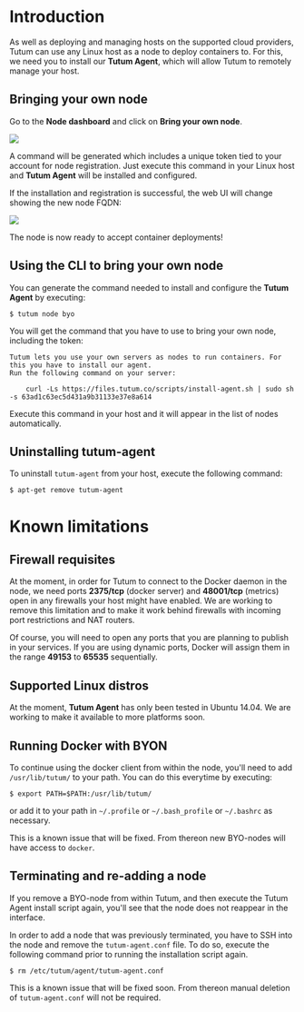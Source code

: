 # Introduction

As well as deploying and managing hosts on the supported cloud providers, Tutum can use any Linux host as a node to deploy containers to. For this, we need you to install our **Tutum Agent**, which will allow Tutum to remotely manage your host.

## Bringing your own node

Go to the **Node dashboard** and click on **Bring your own node**.

![](https://s.tutum.co/support/images/node-byoh-wizard.png)

A command will be generated which includes a unique token tied to your account for node registration. Just execute this command in your Linux host  and **Tutum Agent** will be installed and configured.

If the installation and registration is successful, the web UI will change showing the new node FQDN:

![](https://s.tutum.co/support/images/node-byoh-wizard-finished.png)

The node is now ready to accept container deployments!


## Using the CLI to bring your own node

You can generate the command needed to install and configure the **Tutum Agent** by executing:

	$ tutum node byo
	
You will get the command that you have to use to bring your own node, including the token:

```
Tutum lets you use your own servers as nodes to run containers. For this you have to install our agent.
Run the following command on your server:

	curl -Ls https://files.tutum.co/scripts/install-agent.sh | sudo sh -s 63ad1c63ec5d431a9b31133e37e8a614
```

Execute this command in your host and it will appear in the list of nodes automatically.

## Uninstalling tutum-agent

To uninstall `tutum-agent` from your host, execute the following command:

```
$ apt-get remove tutum-agent
```

# Known limitations

## Firewall requisites

At the moment, in order for Tutum to connect to the Docker daemon in the node, we need ports **2375/tcp** (docker server) and **48001/tcp** (metrics) open in any firewalls your host might have enabled. We are working to remove this limitation and to make it work behind firewalls with incoming port restrictions and NAT routers.

Of course, you will need to open any ports that you are planning to publish in your services. If you are using dynamic ports, Docker will assign them in the range **49153** to **65535** sequentially.

## Supported Linux distros

At the moment, **Tutum Agent** has only been tested in Ubuntu 14.04. We are working to make it available to more platforms soon.

## Running Docker with BYON

To continue using the docker client from within the node, you'll need to add `/usr/lib/tutum/` to your path. You can do this everytime by executing: 

	$ export PATH=$PATH:/usr/lib/tutum/

or add it to your path in `~/.profile` or `~/.bash_profile` or `~/.bashrc` as necessary.

This is a known issue that will be fixed. From thereon new BYO-nodes will have access to `docker`.

## Terminating and re-adding a node

If you remove a BYO-node from within Tutum, and then execute the Tutum Agent install script again, you'll see that the node does not reappear in the interface.

In order to add a node that was previously terminated, you have to SSH into the node and remove the `tutum-agent.conf` file. To do so, execute the following command prior to running the installation script again.

	$ rm /etc/tutum/agent/tutum-agent.conf

This is a known issue that will be fixed soon. From thereon manual deletion of `tutum-agent.conf` will not be required.




